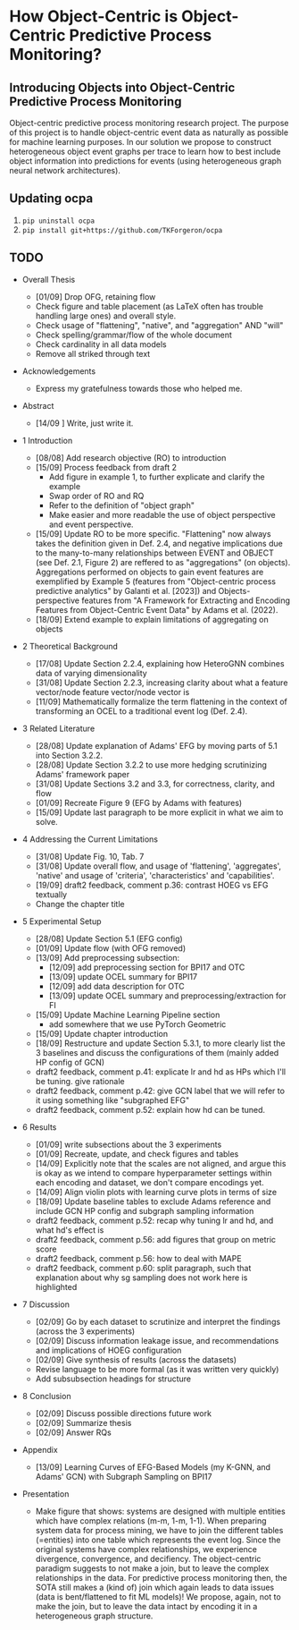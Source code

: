 # How Object-Centric is Object-Centric Predictive Process Monitoring?
## Introducing Objects into Object-Centric Predictive Process Monitoring
Object-centric predictive process monitoring research project. The purpose of this project is to handle object-centric event data as naturally as possible for machine learning purposes. In our solution we propose to construct heterogeneous object event graphs per trace to learn how to best include object information into predictions for events (using heterogeneous graph neural network architectures).

## Updating ocpa
1. `pip uninstall ocpa`
2. `pip install git+https://github.com/TKForgeron/ocpa`


## TODO
- Overall Thesis
    - [01/09] Drop OFG, retaining flow
    - Check figure and table placement (as LaTeX often has trouble handling large ones) and overall style.
    - Check usage of "flattening", "native", and "aggregation" AND "will"
    - Check spelling/grammar/flow of the whole document
    - Check cardinality in all data models
    - Remove all striked through text
- Acknowledgements
    - Express my gratefulness towards those who helped me.
- Abstract
    - [14/09 ] Write, just write it.
- 1 Introduction
    - [08/08] Add research objective (RO) to introduction
    - [15/09] Process feedback from draft 2
        - Add figure in example 1, to further explicate and clarify the example
        - Swap order of RO and RQ
        - Refer to the definition of "object graph"
        - Make easier and more readable the use of object perspective and event perspective.
    - [15/09] Update RO to be more specific. "Flattening" now always takes the definition given in Def. 2.4, and negative implications due to the many-to-many relationships between EVENT and OBJECT (see Def. 2.1, Figure 2) are reffered to as "aggregations" (on objects). Aggregations performed on objects to gain event features are exemplified by Example 5 (features from "Object-centric process predictive analytics" by Galanti et al. [2023]) and Objects-perspective features from "A Framework for Extracting and Encoding Features from Object-Centric Event Data" by Adams et al. (2022).
    - [18/09] Extend example to explain limitations of aggregating on objects
- 2 Theoretical Background
    - [17/08] Update Section 2.2.4, explaining how HeteroGNN combines data of varying dimensionality
    - [31/08] Update Section 2.2.3, increasing clarity about what a feature vector/node feature vector/node vector is
    - [11/09] Mathematically formalize the term flattening in the context of transforming an OCEL to a traditional event log (Def. 2.4).
- 3 Related Literature
    - [28/08] Update explanation of Adams' EFG by moving parts of 5.1 into Section 3.2.2. 
    - [28/08] Update Section 3.2.2 to use more hedging scrutinizing Adams' framework paper
    - [31/08] Update Sections 3.2 and 3.3, for correctness, clarity, and flow
    - [01/09] Recreate Figure 9 (EFG by Adams with features)
    - [15/09] Update last paragraph to be more explicit in what we aim to solve.
- 4 Addressing the Current Limitations
    - [31/08] Update Fig. 10, Tab. 7
    - [31/08] Update overall flow, and usage of 'flattening', 'aggregates', 'native' and usage of 'criteria', 'characteristics' and 'capabilities'.
    - [19/09] draft2 feedback, comment p.36: contrast HOEG vs EFG textually
    - Change the chapter title
- 5 Experimental Setup
    - [28/08] Update Section 5.1 (EFG config)
    - [01/09] Update flow (with OFG removed)
    - [13/09] Add preprocessing subsection:
        - [12/09] add preprocessing section for BPI17 and OTC
        - [13/09] update OCEL summary for BPI17
        - [12/09] add data description for OTC
        - [13/09] update OCEL summary and preprocessing/extraction for FI
    - [15/09] Update Machine Learning Pipeline section
        - add somewhere that we use PyTorch Geometric
    - [15/09] Update chapter introduction
    - [18/09] Restructure and update Section 5.3.1, to more clearly list the 3 baselines and discuss the configurations of them (mainly added HP config of GCN)
    - draft2 feedback, comment p.41: explicate lr and hd as HPs which I'll be tuning. give rationale
    - draft2 feedback, comment p.42: give GCN label that we will refer to it using something like "subgraphed EFG"
    - draft2 feedback, comment p.52: explain how hd can be tuned.
- 6 Results
    - [01/09] write subsections about the 3 experiments
    - [01/09] Recreate, update, and check figures and tables
    - [14/09] Explicitly note that the scales are not aligned, and argue this is okay as we intend to compare hyperparameter settings within each encoding and dataset, we don't compare encodings yet.
    - [14/09] Align violin plots with learning curve plots in terms of size
    - [18/09] Update baseline tables to exclude Adams reference and include GCN HP config and subgraph sampling information
    - draft2 feedback, comment p.52: recap why tuning lr and hd, and what hd's effect is
    - draft2 feedback, comment p.56: add figures that group on metric score
    - draft2 feedback, comment p.56: how to deal with MAPE
    - draft2 feedback, comment p.60: split paragraph, such that explanation about why sg sampling does not work here is highlighted
- 7 Discussion
    - [02/09] Go by each dataset to scrutinize and interpret the findings (across the 3 experiments)
    - [02/09] Discuss information leakage issue, and recommendations and implications of HOEG configuration
    - [02/09] Give synthesis of results (across the datasets)
    - Revise language to be more formal (as it was written very quickly)
    - Add subsubsection headings for structure
- 8 Conclusion
    - [02/09] Discuss possible directions future work
    - [02/09] Summarize thesis
    - [02/09] Answer RQs
- Appendix
    - [13/09] Learning Curves of EFG-Based Models (my K-GNN, and Adams' GCN) with Subgraph Sampling on BPI17

- Presentation
    - Make figure that shows: systems are designed with multiple entities which have complex relations (m-m, 1-m, 1-1). When preparing system data for process mining, we have to join the different tables (=entities) into one table which represents the event log. Since the original systems have complex relationships, we experience divergence, convergence, and decifiency. The object-centric paradigm suggests to not make a join, but to leave the complex relationships in the data. For predictive process monitoring then, the SOTA still makes a (kind of) join which again leads to data issues (data is bent/flattened to fit ML models)! We propose, again, not to make the join, but to leave the data intact by encoding it in a heterogeneous graph structure.